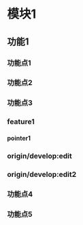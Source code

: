 # 模块1
## 功能1
### 功能点1
### 功能点2
### 功能点3

### feature1

#### pointer1
### origin/develop:edit
### origin/develop:edit2

### 功能点4
### 功能点5